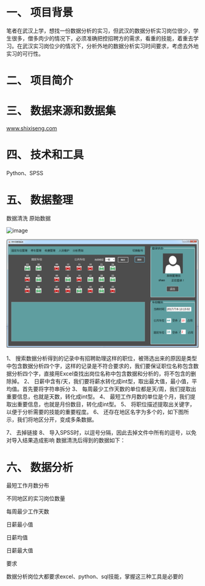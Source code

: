 # 一、	项目背景
笔者在武汉上学，想找一份数据分析的实习，但武汉的数据分析实习岗位很少，学生很多，僧多肉少的情况下，必须准确把控招聘方的需求，看重的技能，着重去学习。在武汉实习岗位少的情况下，分析外地的数据分析实习时间要求，考虑去外地实习的可行性。
# 二、	项目简介
# 三、	数据来源和数据集
www.shixiseng.com
# 四、	技术和工具
Python、SPSS
# 五、	数据整理
数据清洗
原始数据

![image](https://github.com/chancechang/pythonProject/tree/master/%E5%AE%9E%E4%B9%A0%E5%83%A7/image/1.png)

![image](https://github.com/chancechang/MIS/raw/master/image/main.png)

1、	搜索数据分析得到的记录中有招聘助理这样的职位，被筛选出来的原因是类型中包含数据分析四个字，这样的记录是不符合要求的，我们要保证职位名称包含数据分析四个字，直接用Excel查找出岗位名称中包含数据和分析的，将不包含的删除掉。
2、	日薪中含有/天，我们要将薪水转化成int型，取出最大值，最小值，平均值。首先要将字符串拆分
3、	每周最少工作天数的单位都是天/周，我们提取出重要信息，也就是天数，转化成int型。
4、	最短工作月数的单位是个月，我们提取出重要信息，也就是月份数目，转化成int型。
5、	将职位描述提取出关键字，以便于分析需要的技能的重要程度。
6、	还存在地区名字为多个的，如下图所示，我们将地区分开，变成多条数据。
 
7、	去掉链接
8、	导入SPSS时，以逗号分隔，因此去掉文件中所有的逗号，以免对导入结果造成影响
数据清洗后得到的数据如下：
 

# 六、	数据分析
最短工作月数分布
 
不同地区的实习岗位数量
 
每周最少工作天数
 


日薪最小值
 
日薪均值
 
日薪最大值
 








要求
 
数据分析岗位大都要求excel、python、sql技能，掌握这三种工具是必要的
